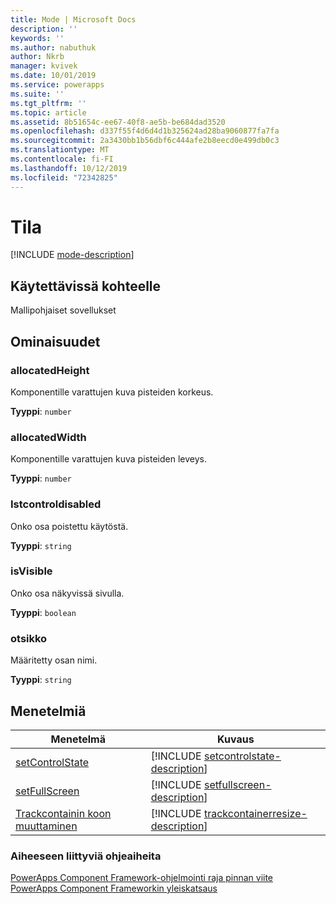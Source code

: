 ```yaml
---
title: Mode | Microsoft Docs
description: ''
keywords: ''
ms.author: nabuthuk
author: Nkrb
manager: kvivek
ms.date: 10/01/2019
ms.service: powerapps
ms.suite: ''
ms.tgt_pltfrm: ''
ms.topic: article
ms.assetid: 8b51654c-ee67-40f8-ae5b-be684dad3520
ms.openlocfilehash: d337f55f4d6d4d1b325624ad28ba9060877fa7fa
ms.sourcegitcommit: 2a3430bb1b56dbf6c444afe2b8eecd0e499db0c3
ms.translationtype: MT
ms.contentlocale: fi-FI
ms.lasthandoff: 10/12/2019
ms.locfileid: "72342825"
---
```

# <a name="mode"></a>Tila


[!INCLUDE [mode-description](includes/mode-description.md)]

## <a name="available-for"></a>Käytettävissä kohteelle 

Mallipohjaiset sovellukset

## <a name="properties"></a>Ominaisuudet

### <a name="allocatedheight"></a>allocatedHeight

Komponentille varattujen kuva pisteiden korkeus.

**Tyyppi**: `number`

### <a name="allocatedwidth"></a>allocatedWidth

Komponentille varattujen kuva pisteiden leveys.

**Tyyppi**: `number`

### <a name="iscontroldisabled"></a>Istcontroldisabled

Onko osa poistettu käytöstä.

**Tyyppi**: `string`

### <a name="isvisible"></a>isVisible

Onko osa näkyvissä sivulla.

**Tyyppi**: `boolean`

### <a name="label"></a>otsikko

Määritetty osan nimi.

**Tyyppi**: `string`

## <a name="methods"></a>Menetelmiä

|Menetelmä | Kuvaus | 
| ------------- |-------------|
|[setControlState](mode/setcontrolstate.md)|[!INCLUDE [setcontrolstate-description](mode/includes/setcontrolstate-description.md)]|
|[setFullScreen](mode/setfullscreen.md)|[!INCLUDE [setfullscreen-description](mode/includes/setfullscreen-description.md)]|
|[Trackcontainin koon muuttaminen](mode/trackcontainerresize.md)|[!INCLUDE [trackcontainerresize-description](mode/includes/trackcontainerresize-description.md)]|


### <a name="related-topics"></a>Aiheeseen liittyviä ohjeaiheita

[PowerApps Component Framework-ohjelmointi raja pinnan viite](../reference/index.md)<br/>
[PowerApps Component Frameworkin yleiskatsaus](../overview.md)